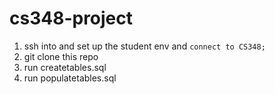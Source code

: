# cs348-project

1. ssh into and set up the student env and ``connect to CS348;``
2. git clone this repo
3. run createtables.sql
4. run populatetables.sql
